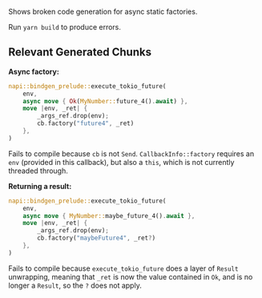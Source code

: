 Shows broken code generation for async static factories.

Run `yarn build` to produce errors.

## Relevant Generated Chunks

**Async factory:**

```rust
napi::bindgen_prelude::execute_tokio_future(
    env,
    async move { Ok(MyNumber::future_4().await) },
    move |env, _ret| {
        _args_ref.drop(env);
        cb.factory("future4", _ret)
    },
)
```

Fails to compile because `cb` is not `Send`. `CallbackInfo::factory` requires an `env` (provided in this callback), but
also a `this`, which is not currently threaded through.

**Returning a result:**

```rust
napi::bindgen_prelude::execute_tokio_future(
    env,
    async move { MyNumber::maybe_future_4().await },
    move |env, _ret| {
        _args_ref.drop(env);
        cb.factory("maybeFuture4", _ret?)
    },
)
```

Fails to compile because `execute_tokio_future` does a layer of `Result` unwrapping, meaning that
`_ret` is now the value contained in `Ok`, and is no longer a `Result`, so the `?` does not apply.
